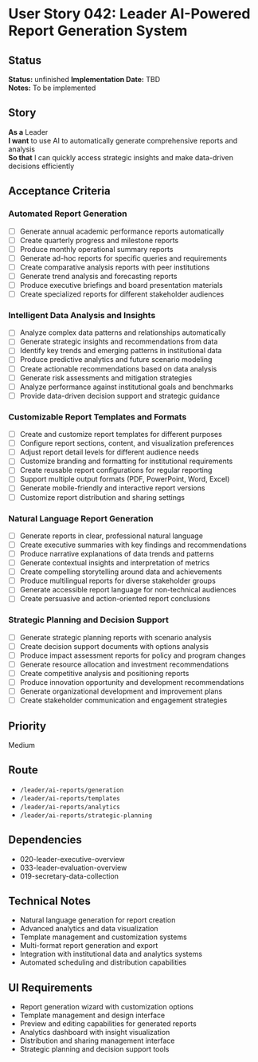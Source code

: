 # User Story 042: Leader AI-Powered Report Generation System

## Status
**Status:** unfinished
**Implementation Date:** TBD  
**Notes:** To be implemented

## Story
**As a** Leader  
**I want** to use AI to automatically generate comprehensive reports and analysis  
**So that** I can quickly access strategic insights and make data-driven decisions efficiently

## Acceptance Criteria

### Automated Report Generation
- [ ] Generate annual academic performance reports automatically
- [ ] Create quarterly progress and milestone reports
- [ ] Produce monthly operational summary reports
- [ ] Generate ad-hoc reports for specific queries and requirements
- [ ] Create comparative analysis reports with peer institutions
- [ ] Generate trend analysis and forecasting reports
- [ ] Produce executive briefings and board presentation materials
- [ ] Create specialized reports for different stakeholder audiences

### Intelligent Data Analysis and Insights
- [ ] Analyze complex data patterns and relationships automatically
- [ ] Generate strategic insights and recommendations from data
- [ ] Identify key trends and emerging patterns in institutional data
- [ ] Produce predictive analytics and future scenario modeling
- [ ] Create actionable recommendations based on data analysis
- [ ] Generate risk assessments and mitigation strategies
- [ ] Analyze performance against institutional goals and benchmarks
- [ ] Provide data-driven decision support and strategic guidance

### Customizable Report Templates and Formats
- [ ] Create and customize report templates for different purposes
- [ ] Configure report sections, content, and visualization preferences
- [ ] Adjust report detail levels for different audience needs
- [ ] Customize branding and formatting for institutional requirements
- [ ] Create reusable report configurations for regular reporting
- [ ] Support multiple output formats (PDF, PowerPoint, Word, Excel)
- [ ] Generate mobile-friendly and interactive report versions
- [ ] Customize report distribution and sharing settings

### Natural Language Report Generation
- [ ] Generate reports in clear, professional natural language
- [ ] Create executive summaries with key findings and recommendations
- [ ] Produce narrative explanations of data trends and patterns
- [ ] Generate contextual insights and interpretation of metrics
- [ ] Create compelling storytelling around data and achievements
- [ ] Produce multilingual reports for diverse stakeholder groups
- [ ] Generate accessible report language for non-technical audiences
- [ ] Create persuasive and action-oriented report conclusions

### Strategic Planning and Decision Support
- [ ] Generate strategic planning reports with scenario analysis
- [ ] Create decision support documents with options analysis
- [ ] Produce impact assessment reports for policy and program changes
- [ ] Generate resource allocation and investment recommendations
- [ ] Create competitive analysis and positioning reports
- [ ] Produce innovation opportunity and development recommendations
- [ ] Generate organizational development and improvement plans
- [ ] Create stakeholder communication and engagement strategies

## Priority
Medium

## Route
- `/leader/ai-reports/generation`
- `/leader/ai-reports/templates`
- `/leader/ai-reports/analytics`
- `/leader/ai-reports/strategic-planning`

## Dependencies
- 020-leader-executive-overview
- 033-leader-evaluation-overview
- 019-secretary-data-collection

## Technical Notes
- Natural language generation for report creation
- Advanced analytics and data visualization
- Template management and customization systems
- Multi-format report generation and export
- Integration with institutional data and analytics systems
- Automated scheduling and distribution capabilities

## UI Requirements
- Report generation wizard with customization options
- Template management and design interface
- Preview and editing capabilities for generated reports
- Analytics dashboard with insight visualization
- Distribution and sharing management interface
- Strategic planning and decision support tools
